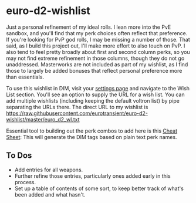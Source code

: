 # euro-d2-wishlist

Just a personal refinement of my ideal rolls. I lean more into the PvE sandbox, and you'll find that my perk choices often reflect that preference. If you're looking for PvP god rolls, I may be missing a number of those. That said, as I build this project out, I'll make more effort to also touch on PvP. I also tend to feel pretty broadly about first and second column perks, so you may not find extreme refinement in those columns, though they do not go unaddressed. Masterworks are not included as part of my wishlist, as I find those to largely be added bonuses that reflect personal preference more than essentials.

To use this wishlist in DIM, visit your [settings page](https://app.destinyitemmanager.com/settings) and navigate to the Wish List section. You'll see an option to supply the URL for a wish list. You can add multiple wishlists (including keeping the default voltron list) by pipe separating the URLs there. The direct URL to my wishlist is https://raw.githubusercontent.com/eurotransient/euro-d2-wishlist/master/euro_d2_wl.txt

Essential tool to building out the perk combos to add here is this [Cheat Sheet](https://48klocs.github.io/wish-list-magic-wand/fingerwave.html): This will generate the DIM tags based on plain text perk names.

## To Dos
* Add entries for all weapons.
* Further refine those entries, particularly ones added early in this process.
* Set up a table of contents of some sort, to keep better track of what's been added and what hasn't.
